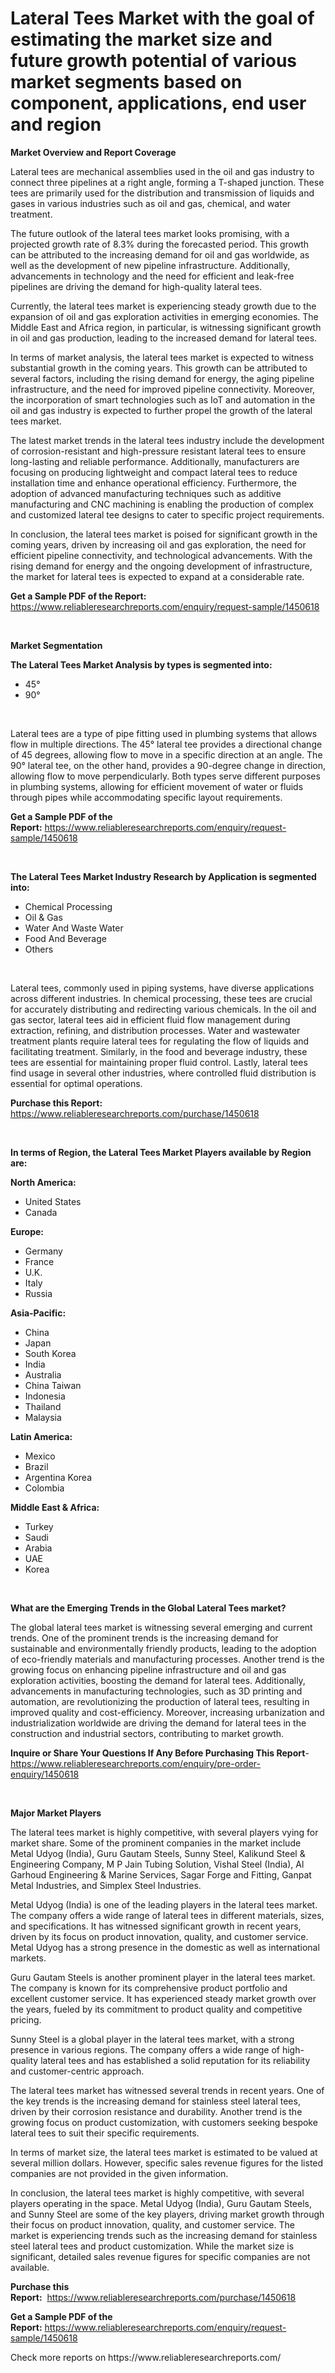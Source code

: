 <p><h1>Lateral Tees Market with the goal of estimating the market size and future growth potential of various market segments based on component, applications, end user and region</h1></p><p><strong>Market Overview and Report Coverage</strong></p>
<p><p>Lateral tees are mechanical assemblies used in the oil and gas industry to connect three pipelines at a right angle, forming a T-shaped junction. These tees are primarily used for the distribution and transmission of liquids and gases in various industries such as oil and gas, chemical, and water treatment.</p><p>The future outlook of the lateral tees market looks promising, with a projected growth rate of 8.3% during the forecasted period. This growth can be attributed to the increasing demand for oil and gas worldwide, as well as the development of new pipeline infrastructure. Additionally, advancements in technology and the need for efficient and leak-free pipelines are driving the demand for high-quality lateral tees.</p><p>Currently, the lateral tees market is experiencing steady growth due to the expansion of oil and gas exploration activities in emerging economies. The Middle East and Africa region, in particular, is witnessing significant growth in oil and gas production, leading to the increased demand for lateral tees.</p><p>In terms of market analysis, the lateral tees market is expected to witness substantial growth in the coming years. This growth can be attributed to several factors, including the rising demand for energy, the aging pipeline infrastructure, and the need for improved pipeline connectivity. Moreover, the incorporation of smart technologies such as IoT and automation in the oil and gas industry is expected to further propel the growth of the lateral tees market.</p><p>The latest market trends in the lateral tees industry include the development of corrosion-resistant and high-pressure resistant lateral tees to ensure long-lasting and reliable performance. Additionally, manufacturers are focusing on producing lightweight and compact lateral tees to reduce installation time and enhance operational efficiency. Furthermore, the adoption of advanced manufacturing techniques such as additive manufacturing and CNC machining is enabling the production of complex and customized lateral tee designs to cater to specific project requirements.</p><p>In conclusion, the lateral tees market is poised for significant growth in the coming years, driven by increasing oil and gas exploration, the need for efficient pipeline connectivity, and technological advancements. With the rising demand for energy and the ongoing development of infrastructure, the market for lateral tees is expected to expand at a considerable rate.</p></p>
<p><strong>Get a Sample PDF of the Report:</strong> <a href="https://www.reliableresearchreports.com/enquiry/request-sample/1450618">https://www.reliableresearchreports.com/enquiry/request-sample/1450618</a></p>
<p>&nbsp;</p>
<p><strong>Market Segmentation</strong></p>
<p><strong>The Lateral Tees Market Analysis by types is segmented into:</strong></p>
<p><ul><li>45°</li><li>90°</li></ul></p>
<p>&nbsp;</p>
<p><p>Lateral tees are a type of pipe fitting used in plumbing systems that allows flow in multiple directions. The 45° lateral tee provides a directional change of 45 degrees, allowing flow to move in a specific direction at an angle. The 90° lateral tee, on the other hand, provides a 90-degree change in direction, allowing flow to move perpendicularly. Both types serve different purposes in plumbing systems, allowing for efficient movement of water or fluids through pipes while accommodating specific layout requirements.</p></p>
<p><strong>Get a Sample PDF of the Report:</strong>&nbsp;<a href="https://www.reliableresearchreports.com/enquiry/request-sample/1450618">https://www.reliableresearchreports.com/enquiry/request-sample/1450618</a></p>
<p>&nbsp;</p>
<p><strong>The Lateral Tees Market Industry Research by Application is segmented into:</strong></p>
<p><ul><li>Chemical Processing</li><li>Oil & Gas</li><li>Water And Waste Water</li><li>Food And Beverage</li><li>Others</li></ul></p>
<p>&nbsp;</p>
<p><p>Lateral tees, commonly used in piping systems, have diverse applications across different industries. In chemical processing, these tees are crucial for accurately distributing and redirecting various chemicals. In the oil and gas sector, lateral tees aid in efficient fluid flow management during extraction, refining, and distribution processes. Water and wastewater treatment plants require lateral tees for regulating the flow of liquids and facilitating treatment. Similarly, in the food and beverage industry, these tees are essential for maintaining proper fluid control. Lastly, lateral tees find usage in several other industries, where controlled fluid distribution is essential for optimal operations.</p></p>
<p><strong>Purchase this Report:</strong>&nbsp; <a href="https://www.reliableresearchreports.com/purchase/1450618">https://www.reliableresearchreports.com/purchase/1450618</a></p>
<p>&nbsp;</p>
<p><strong>In terms of Region, the Lateral Tees Market Players available by Region are:</strong></p>
<p>
    <p> <strong> North America: </strong>
        <ul>
            <li>United States</li>
            <li>Canada</li>
        </ul>
        </p> 
    <p> <strong> Europe: </strong>
        <ul>
            <li>Germany</li>
            <li>France</li>
            <li>U.K.</li>
            <li>Italy</li>
            <li>Russia</li>
        </ul>
        </p> 
    <p> <strong> Asia-Pacific: </strong>
        <ul>
            <li>China</li>
            <li>Japan</li>
            <li>South Korea</li>
            <li>India</li>
            <li>Australia</li>
            <li>China Taiwan</li>
            <li>Indonesia</li>
            <li>Thailand</li>
            <li>Malaysia</li>
        </ul>
        </p> 
    <p> <strong> Latin America: </strong>
        <ul>
            <li>Mexico</li>
            <li>Brazil</li>
            <li>Argentina Korea</li>
            <li>Colombia</li>
        </ul>
        </p> 
    <p> <strong> Middle East & Africa: </strong>
        <ul>
            <li>Turkey</li>
            <li>Saudi</li>
            <li>Arabia</li>
            <li>UAE</li>
            <li>Korea</li>
        </ul>
    </p>
    </p>
<p>&nbsp;</p>
<p><strong>What are the Emerging Trends in the Global Lateral Tees market?</strong></p>
<p><p>The global lateral tees market is witnessing several emerging and current trends. One of the prominent trends is the increasing demand for sustainable and environmentally friendly products, leading to the adoption of eco-friendly materials and manufacturing processes. Another trend is the growing focus on enhancing pipeline infrastructure and oil and gas exploration activities, boosting the demand for lateral tees. Additionally, advancements in manufacturing technologies, such as 3D printing and automation, are revolutionizing the production of lateral tees, resulting in improved quality and cost-efficiency. Moreover, increasing urbanization and industrialization worldwide are driving the demand for lateral tees in the construction and industrial sectors, contributing to market growth.</p></p>
<p><strong>Inquire or Share Your Questions If Any Before Purchasing This Report</strong>- <a href="https://www.reliableresearchreports.com/enquiry/pre-order-enquiry/1450618">https://www.reliableresearchreports.com/enquiry/pre-order-enquiry/1450618</a></p>
<p>&nbsp;</p>
<p><strong>Major Market Players</strong></p>
<p><p>The lateral tees market is highly competitive, with several players vying for market share. Some of the prominent companies in the market include Metal Udyog (India), Guru Gautam Steels, Sunny Steel, Kalikund Steel & Engineering Company, M P Jain Tubing Solution, Vishal Steel (India), Al Garhoud Engineering & Marine Services, Sagar Forge and Fitting, Ganpat Metal Industries, and Simplex Steel Industries.</p><p>Metal Udyog (India) is one of the leading players in the lateral tees market. The company offers a wide range of lateral tees in different materials, sizes, and specifications. It has witnessed significant growth in recent years, driven by its focus on product innovation, quality, and customer service. Metal Udyog has a strong presence in the domestic as well as international markets.</p><p>Guru Gautam Steels is another prominent player in the lateral tees market. The company is known for its comprehensive product portfolio and excellent customer service. It has experienced steady market growth over the years, fueled by its commitment to product quality and competitive pricing.</p><p>Sunny Steel is a global player in the lateral tees market, with a strong presence in various regions. The company offers a wide range of high-quality lateral tees and has established a solid reputation for its reliability and customer-centric approach.</p><p>The lateral tees market has witnessed several trends in recent years. One of the key trends is the increasing demand for stainless steel lateral tees, driven by their corrosion resistance and durability. Another trend is the growing focus on product customization, with customers seeking bespoke lateral tees to suit their specific requirements.</p><p>In terms of market size, the lateral tees market is estimated to be valued at several million dollars. However, specific sales revenue figures for the listed companies are not provided in the given information.</p><p>In conclusion, the lateral tees market is highly competitive, with several players operating in the space. Metal Udyog (India), Guru Gautam Steels, and Sunny Steel are some of the key players, driving market growth through their focus on product innovation, quality, and customer service. The market is experiencing trends such as the increasing demand for stainless steel lateral tees and product customization. While the market size is significant, detailed sales revenue figures for specific companies are not available.</p></p>
<p><strong>Purchase this Report:</strong>&nbsp;&nbsp;<a href="https://www.reliableresearchreports.com/purchase/1450618">https://www.reliableresearchreports.com/purchase/1450618</a></p>
<p></p>
<p><strong>Get a Sample PDF of the Report:</strong>&nbsp;<a href="https://www.reliableresearchreports.com/enquiry/request-sample/1450618">https://www.reliableresearchreports.com/enquiry/request-sample/1450618</a></p>
<p>Check more reports on https://www.reliableresearchreports.com/</p>
